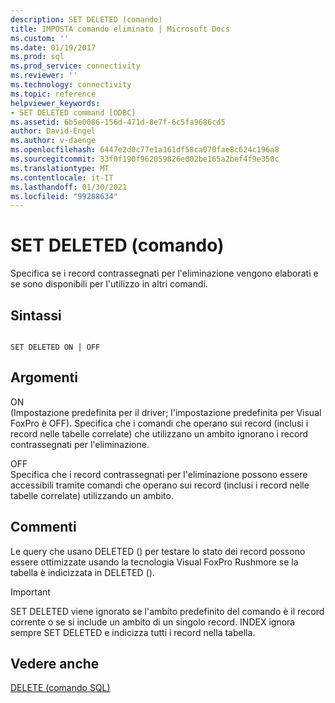 ```yaml
---
description: SET DELETED (comando)
title: IMPOSTA comando eliminato | Microsoft Docs
ms.custom: ''
ms.date: 01/19/2017
ms.prod: sql
ms.prod_service: connectivity
ms.reviewer: ''
ms.technology: connectivity
ms.topic: reference
helpviewer_keywords:
- SET DELETED command [ODBC]
ms.assetid: 6b5e0086-156d-471d-8e7f-6c5fa9686cd5
author: David-Engel
ms.author: v-daenge
ms.openlocfilehash: 6447e2d0c77e1a161df58ca070fae8c624c196a8
ms.sourcegitcommit: 33f0f190f962059826e002be165a2bef4f9e350c
ms.translationtype: MT
ms.contentlocale: it-IT
ms.lasthandoff: 01/30/2021
ms.locfileid: "99208634"
---
```

# <a name="set-deleted-command"></a>SET DELETED (comando)
Specifica se i record contrassegnati per l'eliminazione vengono elaborati e se sono disponibili per l'utilizzo in altri comandi.  
  
## <a name="syntax"></a>Sintassi  
  
```  
  
SET DELETED ON | OFF  
```  
  
## <a name="arguments"></a>Argomenti  
 ON  
 (Impostazione predefinita per il driver; l'impostazione predefinita per Visual FoxPro è OFF). Specifica che i comandi che operano sui record (inclusi i record nelle tabelle correlate) che utilizzano un ambito ignorano i record contrassegnati per l'eliminazione.  
  
 OFF  
 Specifica che i record contrassegnati per l'eliminazione possono essere accessibili tramite comandi che operano sui record (inclusi i record nelle tabelle correlate) utilizzando un ambito.  
  
## <a name="remarks"></a>Commenti  
 Le query che usano DELETED () per testare lo stato dei record possono essere ottimizzate usando la tecnologia Visual FoxPro Rushmore se la tabella è indicizzata in DELETED ().  
  
> [!IMPORTANT]  
>  SET DELETED viene ignorato se l'ambito predefinito del comando è il record corrente o se si include un ambito di un singolo record. INDEX ignora sempre SET DELETED e indicizza tutti i record nella tabella.  
  
## <a name="see-also"></a>Vedere anche  
 [DELETE (comando SQL)](../../odbc/microsoft/delete-sql-command.md)
